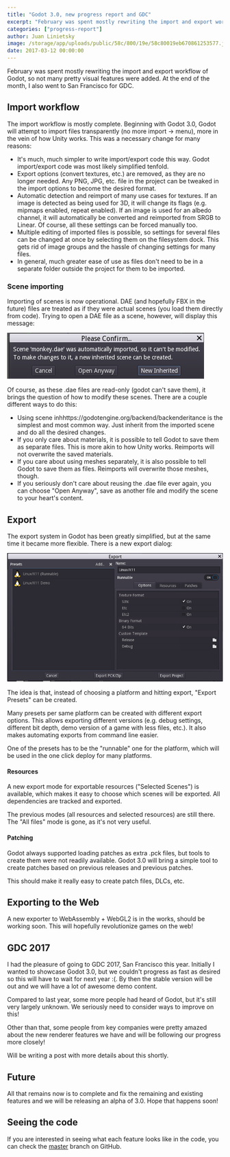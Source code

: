 ```yaml
---
title: "Godot 3.0, new progress report and GDC"
excerpt: "February was spent mostly rewriting the import and export workflow of Godot, so not many pretty visual features were added. At the end of the month, I also went to San Francisco for GDC."
categories: ["progress-report"]
author: Juan Linietsky
image: /storage/app/uploads/public/58c/800/19e/58c80019eb670861253577.jpg
date: 2017-03-12 00:00:00
---
```


February was spent mostly rewriting the import and export workflow of Godot, so not many pretty visual features were added. At the end of the month, I also went to San Francisco for GDC.

## Import workflow

The import workflow is mostly complete. Beginning with Godot 3.0, Godot will attempt to import files transparently (no more import -> menu), more in the vein of how Unity works. This was a necessary change for many reasons:

* It's much, much simpler to write import/export code this way. Godot import/export code was most likely simplified tenfold.
* Export options (convert textures, etc.) are removed, as they are no longer needed. Any PNG, JPG, etc. file in the project can be tweaked in the import options to become the desired format.
* Automatic detection and reimport of many use cases for textures. If an image is detected as being used for 3D, it will change its flags (e.g. mipmaps enabled, repeat enabled). If an image is used for an albedo channel, it will automatically be converted and reimported from SRGB to Linear. Of course, all these settings can be forced manually too.
* Multiple editing of imported files is possible, so settings for several files can be changed at once by selecting them on the filesystem dock. This gets rid of image groups and the hassle of changing settings for many files.
* In general, much greater ease of use as files don't need to be in a separate folder outside the project for them to be imported.

### Scene importing

Importing of scenes is now operational. DAE (and hopefully FBX in the future) files are treated as if they were actual scenes (you load them directly from code). Trying to open a DAE file as a scene, however, will display this message:

![](/storage/app/media/devlog/progress5/progress5-1.png)

Of course, as these .dae files are read-only (godot can't save them), it brings the question of how to modify these scenes. There are a couple different ways to do this:

* Using scene inhhttps://godotengine.org/backend/backenderitance is the simplest and most common way. Just inherit from the imported scene and do all the desired changes.
* If you only care about materials, it is possible to tell Godot to save them as separate files. This is more akin to how Unity works. Reimports will not overwrite the saved materials.
* If you care about using meshes separately, it is also possible to tell Godot to save them as files. Reimports will overwrite those meshes, though.
* If you seriously don't care about reusing the .dae file ever again, you can choose "Open Anyway", save as another file and modify the scene to your heart's content.


## Export

The export system in Godot has been greatly simplified, but at the same time it became more flexible. There is a new export dialog:

![](/storage/app/media/devlog/progress5/progress5-2.png)

The idea is that, instead of choosing a platform and hitting export, "Export Presets" can be created.

Many presets per same platform can be created with different export options. This allows exporting different versions (e.g. debug settings, different bit depth, demo version of a game with less files, etc.). It also makes automating exports from command line easier.

One of the presets has to be the "runnable" one for the platform, which will be used in the one click deploy for many platforms.

#### Resources

A new export mode for exportable resources ("Selected Scenes") is available, which makes it easy to choose which scenes will be exported. All dependencies are tracked and exported.

The previous modes (all resources and selected resources) are still there. The "All files" mode is gone, as it's not very useful.

#### Patching

Godot always supported loading patches as extra .pck files, but tools to create them were not readily available. Godot 3.0 will bring a simple tool to create patches based on previous releases and previous patches.

This should make it really easy to create patch files, DLCs, etc.

## Exporting to the Web

A new exporter to WebAssembly + WebGL2 is in the works, should be working soon. This will hopefully revolutionize games on the web!

## GDC 2017

I had the pleasure of going to GDC 2017, San Francisco this year. Initially I wanted to showcase Godot 3.0, but we couldn't progress as fast as desired so this will have to wait for next year :(. By then the stable version will be out and we will have a lot of awesome demo content.

Compared to last year, some more people had heard of Godot, but it's still very largely unknown. We seriously need to consider ways to improve on this!

Other than that, some people from key companies were pretty amazed about the new renderer features we have and will be following our progress more closely!

Will be writing a post with more details about this shortly.

## Future

All that remains now is to complete and fix the remaining and existing features and we will be releasing an alpha of 3.0. Hope that happens soon!

## Seeing the code

If you are interested in seeing what each feature looks like in the code, you can check the [master](https://github.com/godotengine/godot/commits/master) branch on GitHub.